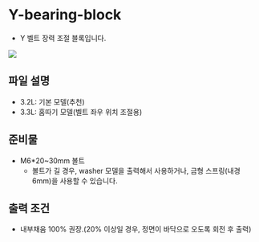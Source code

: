 # Y-bearing-block

+ Y 벨트 장력 조절 블록입니다.

![](https://github.com/simulz/CreMaker_TuneUp/blob/main/3D_Models/Main_Parts/Y/Y-bearing-block/image/20220512_3D1.png)

## 파일 설명

+ 3.2L: 기본 모델(추천)
+ 3.3L: 홈따기 모델(벨트 좌우 위치 조절용)

## 준비물

+ M6\*20~30mm 볼트
  + 볼트가 길 경우, washer 모델을 출력해서 사용하거나, 금형 스프링(내경 6mm)을 사용할 수 있습니다.

## 출력 조건

+ 내부채움 100% 권장.(20% 이상일 경우, 정면이 바닥으로 오도록 회전 후 출력)
